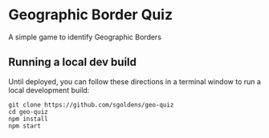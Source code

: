 # Geographic Border Quiz

  A simple game to identify Geographic Borders

## Running a local dev build

  Until deployed, you can follow these directions in a terminal window to run a local development build:

```
git clone https://github.com/sgoldens/geo-quiz
cd geo-quiz
npm install
npm start
```
